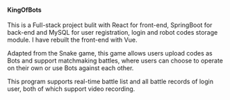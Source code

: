 #### KingOfBots 
This is a Full-stack project bulit with React for front-end, SpringBoot for back-end and MySQL for user registration, login and robot codes storage module. I have rebuilt the front-end with Vue. 

Adapted from the Snake game, this game allows users upload codes as Bots and support matchmaking battles, where users can choose to operate on their own or use Bots against each other.

This program supports real-time battle list and all battle records of login user, both of which support video recording.
